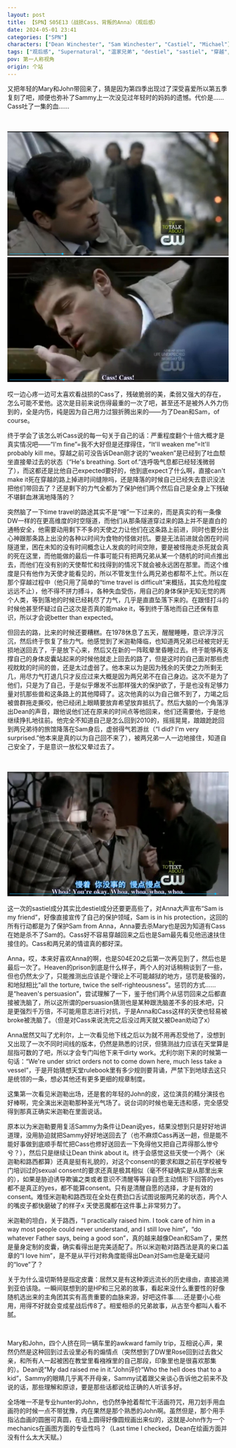 ```yaml
---
layout: post
title: 【SPN】S05E13（战损Cass、背叛的Anna）（观后感）
date: 2024-05-01 23:41
categories: ["SPN"]
characters: ["Dean Winchester", "Sam Winchester", "Castiel", "Michael"]
tags: ["观后感", "Supernatural", "温家兄弟", "destiel", "sastiel", "穿越", "战损", "精分"]
pov: 第一人称视角
origin: 个站
---
```


又把年轻的Mary和John带回来了，猜是因为第四季出现过了深受喜爱所以第五季复刻了吧，顺便也弥补了Sammy上一次没见过年轻时的妈妈的遗憾。代价是……Cass吐了一集的血……

<br><br>
![](/assets/images/SPN/2024-05-01-SPN-0513-1.jpg)
<br>
![](/assets/images/SPN/2024-05-01-SPN-0513-2.jpg)
<br>

哎一边心疼一边可太喜欢看战损的Cass了，残破脆弱的美，柔弱又强大的存在，怎么可能不爱他。这次是目前来说伤得最重的一次了吧，甚至还不是被外人外力伤到的，全是内伤，纯是因为自己用力过狠折腾出来的——为了Dean和Sam，of course。

终于学会了该怎么听Cass说的每一句关于自己的话：严重程度翻个十倍大概才是真实情况吧——“I'm fine”=我不大好但是还撑得住，“It'll weaken me”=It'll probably kill me。穿越之前可没告诉Dean刚才说的“weaken”是已经到了吐血颓坐直接晕过去的状态（“He's breathing. Sort of.”连呼吸气息都已经轻浅微弱了），而这都还是比他自己expected要好的，他到底expect了什么啊，直接can't make it死在穿越的路上掉进时间缝隙吗，还是降落的时候自己已经失去意识没法把他们带回去了？还是剩下的力气全都为了保护他们两个然后自己是全身上下残破不堪鲜血淋漓地降落的？

突然脑了一下time travel的路途其实不是“嗖”一下过来的，而是真实的有一条像DW一样的在更高维度的时空隧道，而他们从那条隧道穿过来的路上并不是直白的通畅安全，他需要动用剩下不多的天使之力让他们在这条路上前进，同时也要分出心神跟那条路上出没的各种以时间为食物的怪做对抗。要是无法前进就会困在时间隧道里，困在未知的没有时间概念让人发疯的时间空隙，要是被怪拖走杀死就会真的死在这里，而他能做的最后一件事可能只有把两兄弟从某一个随机的时间点推出去，而他们在没有别的天使帮忙和找得到的情况下就会被永远困在那里。而这个维度是只有他作为天使才能看见的，所以不管发生什么两兄弟也都帮不上忙。所以在那个穿越过程中（他只用了简单的“time travel is difficult”来概括，其实危险程度远远不止），他不得不拼力搏斗，各种失血受伤，用自己的身体保护无知无觉的两个人类，等到落地的时候已经耗尽了力气，几乎是直直坠落下来的。在跟怪打斗的时候他甚至怀疑过自己这次是否真的能make it，等到终于落地而自己还保有意识，所以才会说better than expected。

但回去的路，比来的时候还要糟糕。在1978休息了五天，醒醒睡睡，意识浮浮沉沉，然后终于恢复了些力气。他感觉到了米迦勒降临，也知道两兄弟已经被完好无损地送回去了，于是放下心来，然后又在新的一阵眩晕里昏睡过去。终于能够再支撑自己的身体皮囊站起来的时候他就走上回去的路了，但是这时的自己面对那些虎视眈眈的时间的兽，还是太过虚弱了。他本来以为是因为残余的天使之力所剩无几，用尽力气打退几只才反应过来大概是因为两兄弟不在自己身边。这次不是为了他们，只是为了自己，于是似乎爆发不出那样强大的保护欲了，于是也没有足够力量对抗那些兽和这条路上的其他障碍了。这次他真的以为自己做不到了，力竭之后被兽群拖走撕咬，他已经闭上眼睛要放弃希望放弃抵抗了。然后大脑的一个角落浮出Dean的声音，跟他说他们还在原来的时间点等他回来，他们还需要他，于是他继续挣扎地往前。他完全不知道自己是怎么回到2010的，摇摇晃晃，踉踉跄跄回到两兄弟待的旅馆降落在Sam身后，虚弱得气若游丝（“I did? I'm very surprised.”他本来是真的以为自己回不来了），被两兄弟一人一边地接住，知道自己安全了，于是意识一放松又晕过去了。

<br><br>
![](/assets/images/SPN/2024-05-01-SPN-0513-3.jpg)
<br>

这一次的sastiel成分其实比destiel成分还要更高些了，对Anna大声宣布“Sam is my friend”，好像直接宣传了自己的保护领域，Sam is in his protection，这回的所有行动都是为了保护Sam from Anna，Anna要去杀Mary也是因为知道有Cass在她是杀不了Sam的。Cass好不容易穿越回来之后也是Sam最先看见他迅速扶住接住的。Cass和两兄弟的情谊真的都好深。

Anna，哎，本来好喜欢Anna的啊，也是S04E20之后第一次再见到了，然后也是最后一次了。Heaven的prison到底是什么样子，两个人的对话稍稍谈到了一些，但也仍然太少了，只能推测出应该是个理论上不可能越狱的地方，惩罚是极强的，和地狱相比“all the torture, twice the self-righteousness”。惩罚的方式……是“heaven's persuasion”，尝试理解了一下，鉴于他们两个从惩罚回来之后都直接被洗脑了，所以这所谓的persuasion猜测也是某种跟洗脑差不多的技术吧，只是更强烈千万倍，不可能用意志进行对抗，于是Anna和Cass这样的天使也轻易被broke被洗脑了。（但是对Cass来说洗完之后没过两天就又被Dean劝动了x）

Anna居然又叫了尤利尔，上一次看见他下线之后以为就不用再忍受他了，没想到又出现了一次不同时间线的版本，仍然是熟悉的讨厌，但猜测战力应该在天堂算是屈指可数的了吧，所以才会专门叫他下来干dirty work。尤利尔刚下来的时候第一句话：“We're under strict orders not to come down here, much less take a vessel”，于是开始猜想天堂rulebook里有多少规则要背诵，严禁下到地球去这只是统领的一条，想必其他还有更多更细的规章制度。

这集第一次看见米迦勒出场，还是套的年轻的John的皮，这位演员的精分演技也好棒啊，完全演出米迦勒那种圣光气场了。说台词的时候也毫无违和感，完全感受得到那真正确实米迦勒在里面说话。

原本以为米迦勒要用复活Sammy为条件让Dean说yes，结果没想到只是好好地讲道理，没用胁迫就把Sammy好好地送回去了（也不麻烦Cass再送一趟，但是能不能好事做到底顺手帮忙把Cass也修好送回去一下免得他又把自己弄得那么惨兮兮？），然后只是继续让Dean think about it。终于会感觉这些天使一个两个（米迦勒和路西都算）还真是挺有礼貌的，对这个consent的要求和跟之前在学校被专门培训过的sexual consent的要求还真是极其相似（毫不怀疑确实是从那里出来的），如果是胁迫诱导欺骗之类或者意识不清醒等等非自愿主动情形下回答的yes都不是真正的yes，都不能算consent。只有是清醒自愿的选择，才是有效的consent。难怪米迦勒和路西现在全处在费劲口舌试图说服两兄弟的状态，两个人的嘴皮子都快磨破了的样子x 天使恶魔都在这件事上非常努力了。

米迦勒的坦白，关于路西，“I practically raised him. I took care of him in a way most people could never understand, and I still love him”，“do whatever Father says, being a good son”，真的越来越像Dean和Sam了，果然是量身定制的皮囊，确实看得出是完美适配了。所以米迦勒对路西法是真的亲口盖章的“I love him”，是不是从平行对称角度能得出Dean对Sam也是毫无疑问的“love”了？

关于为什么温切斯特是指定皮囊：居然又是有这种源远流长的历史缘由，直接追溯到亚伯该隐。一瞬间联想到的是HP和三兄弟的故事，看起来没什么重要性的好像随机选出来的主角团其实有高贵重要的血脉来源，好吧这件事……还是要小心些用，用得不好就会变成星战后传8了。相爱相杀的兄弟故事，从古至今都叫人看不腻。

<br>

Mary和John，四个人挤在同一辆车里的awkward family trip，互相说心声，果然仍然是这种回到过去设里必有的煽情点（突然想到了DW里Rose回到过去救父亲，和所有人一起被困在教堂里看襁褓里的自己那段，印象里也是很喜欢那集的）。Dean说“My dad raised me in it.”John评价“Who the hell does that to a kid”，Sammy的眼睛几乎离不开母亲，Sammy试着跟父亲谈心告诉他之前来不及说的话，那些理解和原谅，要是那些话都说给正确的人听该多好。

全场唯一不是专业hunter的John，也仍然争抢着帮忙干活画符咒，用刀划手用血画符的时候一点不带犹豫，内在果然是那个熟悉的John啊。虽然但是，那个用手指沾血画的圆圈可真圆，在墙上圆得好像圆规画出来似的，这就是John作为一个mechanics在画图方面的专业性吗？（Last time I checked，Dean在绘画方面并没有什么太大天赋。）
